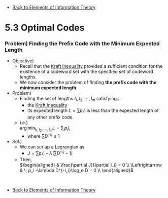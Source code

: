 * [Back to Elements of Information Theory](../../main.md)

# 5.3 Optimal Codes

### Problem) Finding the Prefix Code with the Minimum Expected Length
- Objective)
  - Recall that the [Kraft Inequality](../02/note.md#theorem-521-kraft-inequality) provided a sufficient condition for the existence of a codeword set with the specified set of codeword lengths.
  - We now consider the problem of finding **the prefix code with the minimum expected length**.
- Problem)
  - Finding the set of lengths $`l_1, l_2, \cdots, l_m`$ satisfying...
    - the [Kraft Inequality](../02/note.md#theorem-521-kraft-inequality)
    - its expected length $`L = \sum p_i l_i`$ is less than the expected length of any other prefix code.
  - i.e.)   
    $`\displaystyle \arg\min_{l_1, l_2, \cdots, l_m} L = \sum_i p_i l_i`$
    - where $`\sum D^{-l_i} \le 1`$
- Sol.)
  - We can set up a Lagrangian as
    - $`J = \sum p_i l_i + \lambda \left( \sum D^{-l_i} - 1 \right)`$
  - Then,   
    $`\begin{aligned}
        & \frac{\partial J}{\partial l_i} = 0 \\
        \Leftrightarrow & \; p_i -\lambda D^{-l_i}\log_e D = 0 \\
    \end{aligned}`$














<br>

* [Back to Elements of Information Theory](../../main.md)